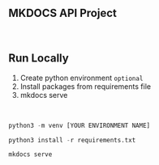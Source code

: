 ## MKDOCS API Project

<br>

## Run Locally

1. Create python environment `optional`
2. Install packages from requirements file
3. mkdocs serve

<br>

```python
python3 -m venv [YOUR ENVIRONMENT NAME]

python3 install -r requirements.txt

mkdocs serve

```
